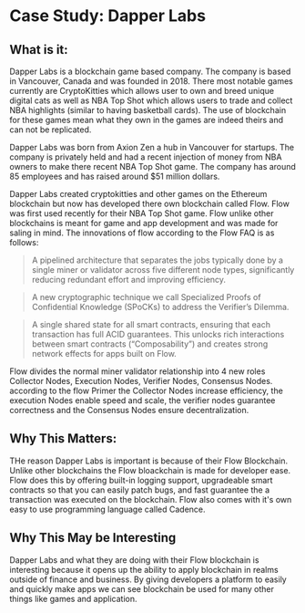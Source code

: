 # Case Study: Dapper Labs

## What is it:

Dapper Labs is a blockchain game based company. The company is based in Vancouver, Canada and was founded in 2018. There most notable games currently are CryptoKitties which allows user to own and breed unique digital cats as well as NBA Top Shot which allows users to trade and collect NBA highlights (similar to having basketball cards). The use of blockchain for these games mean what they own in the games are indeed theirs and can not be replicated.

Dapper Labs was born from Axion Zen a hub in Vancouver for startups. The company is privately held and had a recent injection of money from NBA owners to make there recent NBA Top Shot game. The company has around 85 employees and has raised around $51 million dollars.

Dapper Labs created cryptokitties and other games on the Ethereum blockchain but now has developed there own blockchain called Flow. Flow was first used recently for their NBA Top Shot game. Flow unlike other blockchains is meant for game and app development and was made for saling in mind. The innovations of flow according to the Flow FAQ is as follows:

> A pipelined architecture that separates the jobs typically done by a single miner or validator across five different node types, significantly reducing redundant effort and improving efficiency.

> A new cryptographic technique we call Specialized Proofs of Confidential Knowledge (SPoCKs) to address the Verifier’s Dilemma.

> A single shared state for all smart contracts, ensuring that each transaction has full ACID guarantees. This unlocks rich interactions between smart contracts (“Composability”) and creates strong network effects for apps built on Flow.

Flow divides the normal miner validator relationship into 4 new roles Collector Nodes, Execution Nodes, Verifier Nodes, Consensus Nodes. according to the flow Primer the Collector Nodes increase efficiency, the execution Nodes enable speed and scale, the verifier nodes guarantee correctness and the Consensus Nodes ensure decentralization.

## Why This Matters:

THe reason Dapper Labs is important is because of their Flow Blockchain. Unlike other blockchains the Flow bloackchain is made for developer ease. Flow does this by offering built-in logging support, upgradeable smart contracts so that you can easily patch bugs, and fast guarantee the a transaction was executed on the blockchain. Flow also comes with it's own easy to use programming language called Cadence.

## Why This May be Interesting

Dapper Labs and what they are doing with their Flow blockchain is interesting because it opens up the ability to apply blockchain in realms outside of finance and business. By giving developers a platform to easily and quickly make apps we can see blockchain be used for many other things like games and application. 




